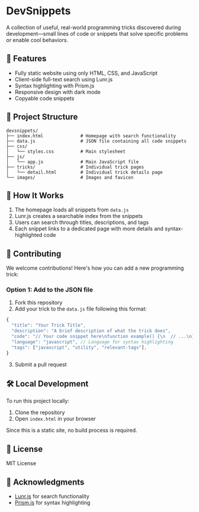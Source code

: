 # DevSnippets

A collection of useful, real-world programming tricks discovered during development—small lines of code or snippets that solve specific problems or enable cool behaviors.

## 🚀 Features

- Fully static website using only HTML, CSS, and JavaScript
- Client-side full-text search using Lunr.js
- Syntax highlighting with Prism.js
- Responsive design with dark mode
- Copyable code snippets

## 📂 Project Structure

```
devsnippets/
├── index.html              # Homepage with search functionality
├── data.js                 # JSON file containing all code snippets
├── css/
│   └── styles.css          # Main stylesheet
├── js/
│   └── app.js              # Main JavaScript file
├── tricks/                 # Individual trick pages
│   └── detail.html         # Individual trick details page
└── images/                 # Images and favicon
```

## 🔧 How It Works

1. The homepage loads all snippets from `data.js`
2. Lunr.js creates a searchable index from the snippets
3. Users can search through titles, descriptions, and tags
4. Each snippet links to a dedicated page with more details and syntax-highlighted code

## 👥 Contributing

We welcome contributions! Here's how you can add a new programming trick:

### Option 1: Add to the JSON file

1. Fork this repository
2. Add your trick to the `data.js` file following this format:

```js
{
  "title": "Your Trick Title",
  "description": "A brief description of what the trick does",
  "code": "// Your code snippet here\nfunction example() {\n  // ...\n}",
  "language": "javascript", // Language for syntax highlighting
  "tags": ["javascript", "utility", "relevant-tags"],
}
```

3. Submit a pull request

## 🛠️ Local Development

To run this project locally:

1. Clone the repository
2. Open `index.html` in your browser

Since this is a static site, no build process is required.

## 📝 License

MIT License

## 🙏 Acknowledgments

- [Lunr.js](https://lunrjs.com/) for search functionality
- [Prism.js](https://prismjs.com/) for syntax highlighting 